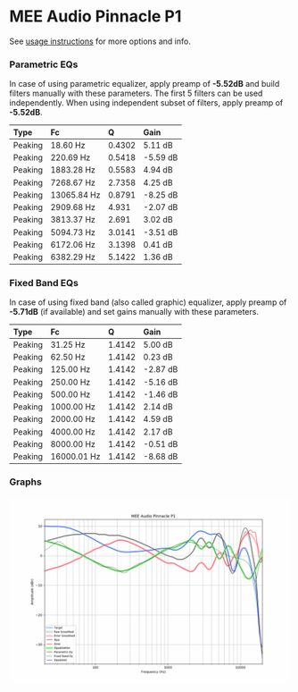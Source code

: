 # MEE Audio Pinnacle P1
See [usage instructions](https://github.com/jaakkopasanen/AutoEq#usage) for more options and info.

### Parametric EQs
In case of using parametric equalizer, apply preamp of **-5.52dB** and build filters manually
with these parameters. The first 5 filters can be used independently.
When using independent subset of filters, apply preamp of **-5.52dB**.

| Type    | Fc          |      Q | Gain     |
|:--------|:------------|:-------|:---------|
| Peaking | 18.60 Hz    | 0.4302 | 5.11 dB  |
| Peaking | 220.69 Hz   | 0.5418 | -5.59 dB |
| Peaking | 1883.28 Hz  | 0.5583 | 4.94 dB  |
| Peaking | 7268.67 Hz  | 2.7358 | 4.25 dB  |
| Peaking | 13065.84 Hz | 0.8791 | -8.25 dB |
| Peaking | 2909.68 Hz  | 4.931  | -2.07 dB |
| Peaking | 3813.37 Hz  | 2.691  | 3.02 dB  |
| Peaking | 5094.73 Hz  | 3.0141 | -3.51 dB |
| Peaking | 6172.06 Hz  | 3.1398 | 0.41 dB  |
| Peaking | 6382.29 Hz  | 5.1422 | 1.36 dB  |

### Fixed Band EQs
In case of using fixed band (also called graphic) equalizer, apply preamp of **-5.71dB**
(if available) and set gains manually with these parameters.

| Type    | Fc          |      Q | Gain     |
|:--------|:------------|:-------|:---------|
| Peaking | 31.25 Hz    | 1.4142 | 5.00 dB  |
| Peaking | 62.50 Hz    | 1.4142 | 0.23 dB  |
| Peaking | 125.00 Hz   | 1.4142 | -2.87 dB |
| Peaking | 250.00 Hz   | 1.4142 | -5.16 dB |
| Peaking | 500.00 Hz   | 1.4142 | -1.46 dB |
| Peaking | 1000.00 Hz  | 1.4142 | 2.14 dB  |
| Peaking | 2000.00 Hz  | 1.4142 | 4.59 dB  |
| Peaking | 4000.00 Hz  | 1.4142 | 2.17 dB  |
| Peaking | 8000.00 Hz  | 1.4142 | -0.51 dB |
| Peaking | 16000.01 Hz | 1.4142 | -8.68 dB |

### Graphs
![](./MEE%20Audio%20Pinnacle%20P1.png)